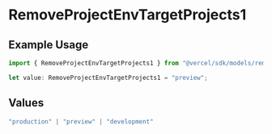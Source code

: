 # RemoveProjectEnvTargetProjects1

## Example Usage

```typescript
import { RemoveProjectEnvTargetProjects1 } from "@vercel/sdk/models/removeprojectenvop.js";

let value: RemoveProjectEnvTargetProjects1 = "preview";
```

## Values

```typescript
"production" | "preview" | "development"
```